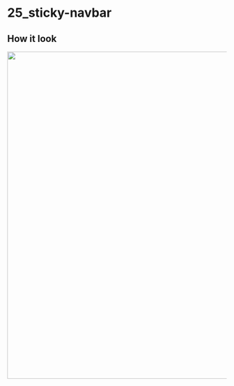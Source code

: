 # 25_sticky-navbar

## How it look
<img align="center" width="750" src="https://media.giphy.com/media/0IRnSbgrxYE5LwML2E/giphy.gif">



